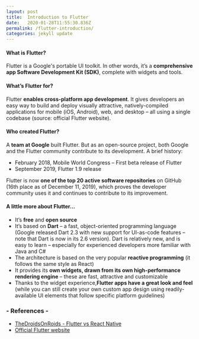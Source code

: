 ```yaml
---
layout: post
title:  Introduction to Flutter
date:   2020-01-28T11:55:30.836Z
permalink: /flutter-introduction/
categories: jekyll update
---
```

#### What is Flutter?
Flutter is a Google's portable UI toolkit. In other words, it’s a **comprehensive app Software Development Kit (SDK)**, complete with widgets and tools.

#### What’s Flutter for?
Flutter **enables cross-platform app development**. It gives developers an easy way to build and deploy visually attractive, natively-compiled applications for mobile (iOS, Android), web, and desktop – all using a single codebase (source: official Flutter website).

#### Who created Flutter?
A **team at Google** built Flutter. But as an open-source project, both Google and the Flutter community contribute to its development. A brief history:
- February 2018, Mobile World Congress – First beta release of Flutter
- September 2019, Flutter 1.9 release

Flutter is now **one of the top 20 active software repositories** on GitHub (16th place as of December 11, 2019), which proves the developer community uses it and continues to contribute to its improvement.

#### A little more about Flutter…

- It’s **free** and **open source**
- It’s based on **Dart** – a fast, object-oriented programming language (Google released Dart 2.3 with new support for UI-as-code features – note that Dart is now in its 2.6 version). Dart is relatively new, and is easy to learn – especially for experienced developers more familiar with Java and C#
- The architecture is based on the very popular **reactive programming** (it follows the same style as React)
- It provides its **own widgets, drawn from its own high-performance rendering engine** – these are fast, attractive and customizable
- Thanks to the widget experience,**Flutter apps have a great look and feel** (while you can still create your own custom app design using readily-available UI elements that follow specific platform guidelines)

### - References -

- [TheDroidsOnRoids - Flutter vs React Native](https://www.thedroidsonroids.com/blog/flutter-vs-react-native-what-to-choose-in-2020#whatisflutter)
- [Official Flutter website](https://flutter.dev/)
